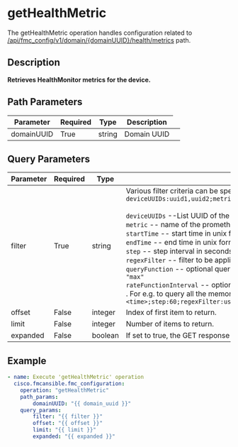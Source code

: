 # getHealthMetric

The getHealthMetric operation handles configuration related to [/api/fmc_config/v1/domain/{domainUUID}/health/metrics](/paths//api/fmc_config/v1/domain/{domain_uuid}/health/metrics.md) path.&nbsp;
## Description
**Retrieves HealthMonitor metrics for the device.**

## Path Parameters
| Parameter | Required | Type | Description |
| --------- | -------- | ---- | ----------- |
| domainUUID | True | string <td colspan=3> Domain UUID |

## Query Parameters
| Parameter | Required | Type | Description |
| --------- | -------- | ---- | ----------- |
| filter | True | string <td colspan=3> Various filter criteria can be specified using the format <code>deviceUUIDs:uuid1,uuid2;metric:metric_name;startTime:start_time_in_secs;endTime:end_time_in_secs;step:step_in_secs;regexFilter:filter_on_metric</code><br/><br/><code>deviceUUIDs</code> --List UUID of the device to be queried.<br/><code>metric</code> -- name of the prometheus metric to be queried.<br/><code>startTime</code> -- start time in unix format seconds.<br/><code>endTime</code> -- end time in unix format seconds.<br/><code>step</code> -- step interval in seconds over which the data is returned.<br/><code>regexFilter</code> -- filter to be applied on the metric names. Supports GO style regex e.g snort.&#42;&#124;lina.&#42; <br/><code>queryFunction</code> -- optional query function which has to be applied to the query, can be one of <code>"avg", "rate", "min", "max"</code><br/><code>rateFunctionInterval</code> -- optional interval which has to be applied to the rate function, for e.g five minutes should be specified as <code>5m</code><br/>. For e.g. to query all the memory metrics for LINA the filter parameter should be  <code>deviceUUID:&lt;uuid&gt;;metric:mem;startTime:&lt;time&gt;;endTime:&lt;time&gt;;step:60;regexFilter:used_percentage_lina</code> |
| offset | False | integer <td colspan=3> Index of first item to return. |
| limit | False | integer <td colspan=3> Number of items to return. |
| expanded | False | boolean <td colspan=3> If set to true, the GET response displays a list of objects with additional attributes. |

## Example
```yaml
- name: Execute 'getHealthMetric' operation
  cisco.fmcansible.fmc_configuration:
    operation: "getHealthMetric"
    path_params:
        domainUUID: "{{ domain_uuid }}"
    query_params:
        filter: "{{ filter }}"
        offset: "{{ offset }}"
        limit: "{{ limit }}"
        expanded: "{{ expanded }}"

```